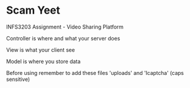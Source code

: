 # Scam Yeet

INFS3203 Assignment - Video Sharing Platform

Controller is where and what your server does

View is what your client see

Model is where you store data

Before using remember to add these files 'uploads' and 'Icaptcha' (caps sensitive) 
